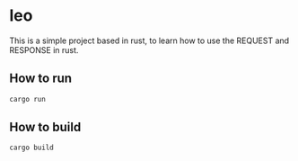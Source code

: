 # leo

This is a simple project based in rust, to learn how to use the REQUEST and RESPONSE in rust.

## How to run

```bash
cargo run
```

## How to build

```bash
cargo build
```
